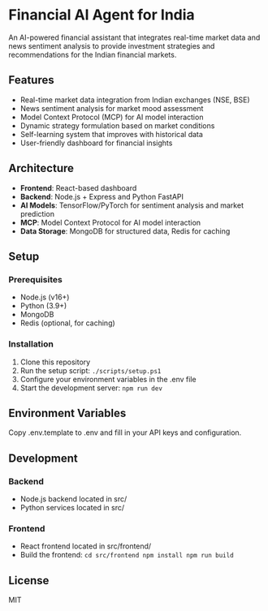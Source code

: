 ﻿# Financial AI Agent for India

An AI-powered financial assistant that integrates real-time market data and news sentiment analysis to provide investment strategies and recommendations for the Indian financial markets.

## Features

- Real-time market data integration from Indian exchanges (NSE, BSE)
- News sentiment analysis for market mood assessment
- Model Context Protocol (MCP) for AI model interaction
- Dynamic strategy formulation based on market conditions
- Self-learning system that improves with historical data
- User-friendly dashboard for financial insights

## Architecture

- **Frontend**: React-based dashboard
- **Backend**: Node.js + Express and Python FastAPI
- **AI Models**: TensorFlow/PyTorch for sentiment analysis and market prediction
- **MCP**: Model Context Protocol for AI model interaction
- **Data Storage**: MongoDB for structured data, Redis for caching

## Setup

### Prerequisites

- Node.js (v16+)
- Python (3.9+)
- MongoDB
- Redis (optional, for caching)

### Installation

1. Clone this repository
2. Run the setup script:
   `
   ./scripts/setup.ps1
   `
3. Configure your environment variables in the .env file
4. Start the development server:
   `
   npm run dev
   `

## Environment Variables

Copy .env.template to .env and fill in your API keys and configuration.

## Development

### Backend

- Node.js backend located in src/
- Python services located in src/

### Frontend

- React frontend located in src/frontend/
- Build the frontend:
  `
  cd src/frontend
  npm install
  npm run build
  `

## License

MIT
